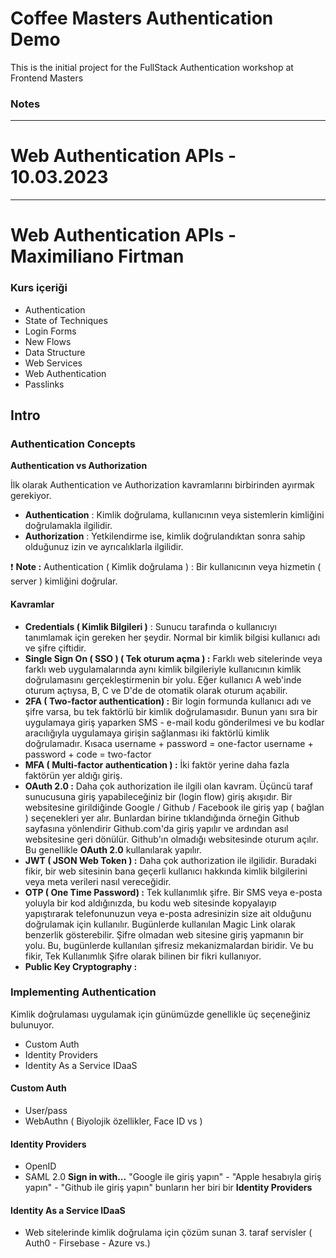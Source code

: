 # Coffee Masters Authentication Demo

This is the initial project for the FullStack Authentication workshop at Frontend Masters

### Notes

---

# Web Authentication APIs - 10.03.2023

---

# Web Authentication APIs - Maximiliano Firtman

### Kurs içeriği

- Authentication
- State of Techniques
- Login Forms
- New Flows
- Data Structure
- Web Services
- Web Authentication
- Passlinks

## Intro

### Authentication Concepts

**Authentication vs Authorization**

İlk olarak Authentication ve Authorization kavramlarını birbirinden ayırmak gerekiyor.

- **Authentication** : Kimlik doğrulama, kullanıcının veya sistemlerin kimliğini doğrulamakla ilgilidir.
- **Authorization** : Yetkilendirme ise, kimlik doğrulandıktan sonra sahip olduğunuz izin ve ayrıcalıklarla ilgilidir.

❗ **Note :** Authentication ( Kimlik doğrulama ) : Bir kullanıcının veya hizmetin ( server ) kimliğini doğrular.

#### Kavramlar

- **Credentials ( Kimlik Bilgileri )** : Sunucu tarafında o kullanıcıyı tanımlamak için gereken her şeydir. Normal bir kimlik bilgisi kullanıcı adı ve şifre çiftidir.
- **Single Sign On ( SSO ) ( Tek oturum açma ) :** Farklı web sitelerinde veya farklı web uygulamalarında aynı kimlik bilgileriyle kullanıcının kimlik doğrulamasını gerçekleştirmenin bir yolu. Eğer kullanıcı A web'inde oturum açtıysa, B, C ve D'de de otomatik olarak oturum açabilir.
- **2FA ( Two-factor authentication) :** Bir login formunda kullanıcı adı ve şifre varsa, bu tek faktörlü bir kimlik doğrulamasıdır. Bunun yanı sıra bir uygulamaya giriş yaparken SMS - e-mail kodu gönderilmesi ve bu kodlar aracılığıyla uygulamaya girişin sağlanması iki faktörlü kimlik doğrulamadır.
  Kısaca
  username + password = one-factor
  username + password + code = two-factor
- **MFA ( Multi-factor authentication ) :** İki faktör yerine daha fazla faktörün yer aldığı giriş.
- **OAuth 2.0 :** Daha çok authorization ile ilgili olan kavram. Üçüncü taraf sunucusuna giriş yapabileceğiniz bir (login flow) giriş akışıdır. Bir websitesine girildiğinde Google / Github / Facebook ile giriş yap ( bağlan ) seçenekleri yer alır. Bunlardan birine tıklandığında örneğin Github sayfasına yönlendirir Github.com'da giriş yapılır ve ardından asıl websitesine geri dönülür. Github'ın olmadığı websitesinde oturum açılır. Bu genellikle **OAuth 2.0** kullanılarak yapılır.
- **JWT ( JSON Web Token ) :** Daha çok authorization ile ilgilidir. Buradaki fikir, bir web sitesinin bana geçerli kullanıcı hakkında kimlik bilgilerini veya meta verileri nasıl vereceğidir.
- **OTP ( One Time Password) :** Tek kullanımlık şifre. Bir SMS veya e-posta yoluyla bir kod aldığınızda, bu kodu web sitesinde kopyalayıp yapıştırarak telefonunuzun veya e-posta adresinizin size ait olduğunu doğrulamak için kullanılır. Bugünlerde kullanılan Magic Link olarak benzerlik gösterebilir. Şifre olmadan web sitesine giriş yapmanın bir yolu. Bu, bugünlerde kullanılan şifresiz mekanizmalardan biridir. Ve bu fikir, Tek Kullanımlık Şifre olarak bilinen bir fikri kullanıyor.
- **Public Key Cryptography :**

### Implementing Authentication

Kimlik doğrulaması uygulamak için günümüzde genellikle üç seçeneğiniz bulunuyor.

- Custom Auth
- Identity Providers
- Identity As a Service IDaaS

#### Custom Auth

- User/pass
- WebAuthn ( Biyolojik özellikler, Face ID vs )

#### Identity Providers

- OpenID
- SAML 2.0
  **Sign in with...**
  "Google ile giriş yapın" - "Apple hesabıyla giriş yapın" - "Github ile giriş yapın" bunların her biri bir **Identity Providers**

#### Identity As a Service IDaaS

- Web sitelerinde kimlik doğrulama için çözüm sunan 3. taraf servisler ( Auth0 - Firsebase - Azure vs.)
